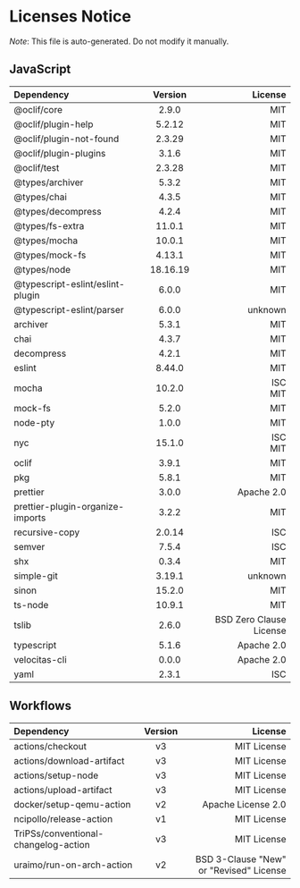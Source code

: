 # Licenses Notice
*Note*: This file is auto-generated. Do not modify it manually.
## JavaScript
| Dependency | Version | License |
|:-----------|:-------:|--------:|
|@oclif/core|2.9.0|MIT|
|@oclif/plugin-help|5.2.12|MIT|
|@oclif/plugin-not-found|2.3.29|MIT|
|@oclif/plugin-plugins|3.1.6|MIT|
|@oclif/test|2.3.28|MIT|
|@types/archiver|5.3.2|MIT|
|@types/chai|4.3.5|MIT|
|@types/decompress|4.2.4|MIT|
|@types/fs-extra|11.0.1|MIT|
|@types/mocha|10.0.1|MIT|
|@types/mock-fs|4.13.1|MIT|
|@types/node|18.16.19|MIT|
|@typescript-eslint/eslint-plugin|6.0.0|MIT|
|@typescript-eslint/parser|6.0.0|unknown|
|archiver|5.3.1|MIT|
|chai|4.3.7|MIT|
|decompress|4.2.1|MIT|
|eslint|8.44.0|MIT|
|mocha|10.2.0|ISC<br/>MIT|
|mock-fs|5.2.0|MIT|
|node-pty|1.0.0|MIT|
|nyc|15.1.0|ISC<br/>MIT|
|oclif|3.9.1|MIT|
|pkg|5.8.1|MIT|
|prettier|3.0.0|Apache 2.0|
|prettier-plugin-organize-imports|3.2.2|MIT|
|recursive-copy|2.0.14|ISC|
|semver|7.5.4|ISC|
|shx|0.3.4|MIT|
|simple-git|3.19.1|unknown|
|sinon|15.2.0|MIT|
|ts-node|10.9.1|MIT|
|tslib|2.6.0|BSD Zero Clause License|
|typescript|5.1.6|Apache 2.0|
|velocitas-cli|0.0.0|Apache 2.0|
|yaml|2.3.1|ISC|
## Workflows
| Dependency | Version | License |
|:-----------|:-------:|--------:|
|actions/checkout|v3|MIT License|
|actions/download-artifact|v3|MIT License|
|actions/setup-node|v3|MIT License|
|actions/upload-artifact|v3|MIT License|
|docker/setup-qemu-action|v2|Apache License 2.0|
|ncipollo/release-action|v1|MIT License|
|TriPSs/conventional-changelog-action|v3|MIT License|
|uraimo/run-on-arch-action|v2|BSD 3-Clause "New" or "Revised" License|
